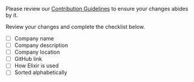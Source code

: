 Please review our [Contribution Guidelines](https://github.com/doomspork/elixir-companies/blob/master/CONTRIBUTING.md) to ensure your changes abides by it.

Review your changes and complete the checklist below.

- [ ] Company name
- [ ] Company description
- [ ] Company location
- [ ] GitHub link
- [ ] How Elixir is used
- [ ] Sorted alphabetically
